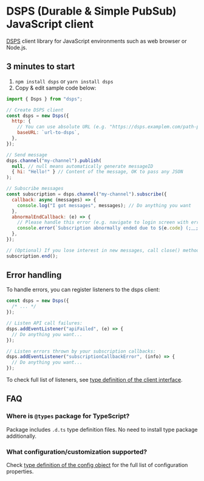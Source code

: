 # DSPS (Durable & Simple PubSub) JavaScript client

[DSPS](../.../README.md) client library for JavaScript environments such as web browser or Node.js.

## 3 minutes to start

1. `npm install dsps` or `yarn install dsps`
2. Copy & edit sample code below:

```js
import { Dsps } from "dsps";

// Create DSPS client
const dsps = new Dsps({
  http: {
    // You can use absolute URL (e.g. "https://dsps.examplem.com/path-prefix") or relative URL
    baseURL: `url-to-dsps`,
  },
});

// Send message
dsps.channel("my-channel").publish(
  null, // null means automatically generate messageID
  { hi: "Hello!" } // Content of the message, OK to pass any JSON
);

// Subscribe messages
const subscription = dsps.channel("my-channel").subscribe({
  callback: async (messages) => {
    console.log("I got messages", messages); // Do anything you want
  },
  abnormalEndCallback: (e) => {
    // Please handle this error (e.g. navigate to login screen with error message)
    console.error(`Subscription abnormally ended due to ${e.code} (;﹏;)`, e);
  },
});

// (Optional) If you lose interest in new messages, call close() method to stop subscription
subscription.end();
```

## Error handling

To handle errors, you can register listeners to the dsps client:

```js
const dsps = new Dsps({
  /* ... */
});

// Listen API call failures:
dsps.addEventListener("apiFailed", (e) => {
  // Do anything you want...
});

// Listen errors thrown by your subscription callbacks:
dsps.addEventListener("subscriptionCallbackError", (info) => {
  // Do anything you want...
});
```

To check full list of listeners, see [type definition of the client interface](./src/client_interface.ts).

## FAQ

### Where is `@types` package for TypeScript?

Package includes `.d.ts` type definition files. No need to install type package additionally.

### What configuration/customization supported?

Check [type definition of the config object](./src/dsps_client_config.ts) for the full list of configuration properties.
